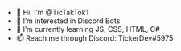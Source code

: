 - 👋 Hi, I’m @TicTakTok1
- 👀 I’m interested in Discord Bots
- 🌱 I’m currently learning JS, CSS, HTML, C#
- 📫 Reach me through Discord: TickerDev#5975
